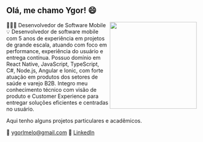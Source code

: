 ## Olá, me chamo Ygor! 😄

<img align='right' src="https://media.giphy.com/media/du3J3cXyzhj75IOgvA/giphy.gif" width="230">

👨🏻‍💻 Desenvolvedor de Software Mobile <br/>
💡 Desenvolvedor de software mobile com 5 anos de experiência em projetos de grande escala, atuando com foco em performance, experiência do usuário e entrega contínua. Possuo domínio em React Native, JavaScript, TypeScript, C#, Node.js, Angular e Ionic, com forte atuação em produtos dos setores de saúde e varejo B2B. Integro meu conhecimento técnico com visão de produto e Customer Experience para entregar soluções eficientes e centradas no usuário.

Aqui tenho alguns projetos particulares e acadêmicos.

📩 ygorlmelo@gmail.com
💼 [LinkedIn](https://www.linkedin.com/in/ygorlmelo/) <br/>
